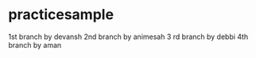 # practicesample
1st branch by devansh
2nd branch by animesah
3 rd branch by debbi
4th branch by aman
